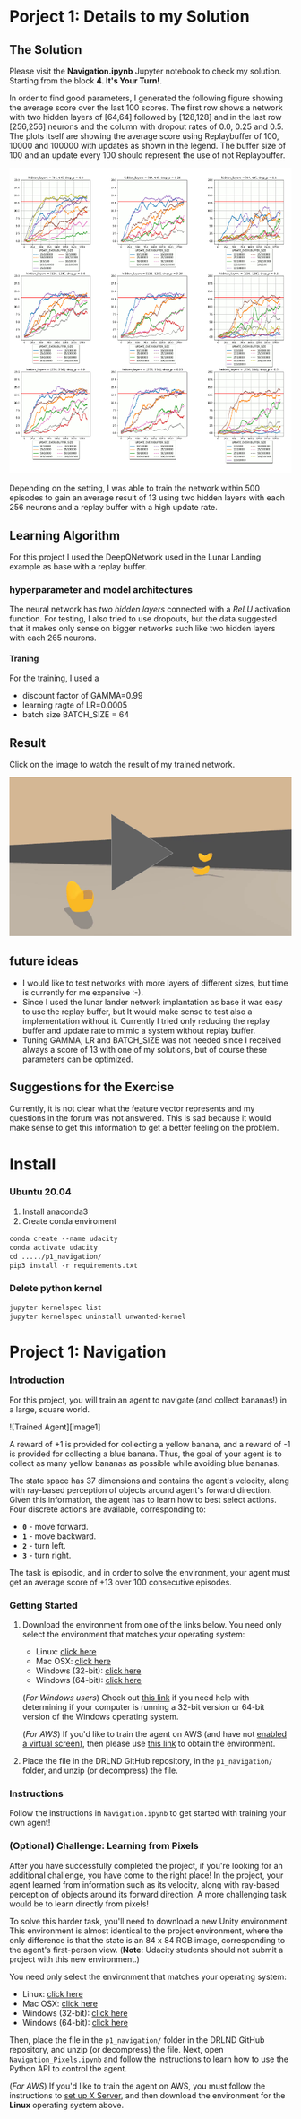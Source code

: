 # Porject 1: Details to my Solution


## The Solution

Please visit the **Navigation.ipynb** Jupyter notebook to check my solution. Starting from the block __4. It's Your Turn!__.

In order to find good parameters, I generated the following figure showing the average score over the last 100 scores.
The first row shows a network with two hidden layers of [64,64] followed by [128,128] and in the last row [256,256] neurons and the column with dropout rates of 0.0, 0.25 and 0.5.
The plots itself are showing the average score using Replaybuffer of 100, 10000 and 100000 with updates as shown in the legend. The buffer size of 100 and an update every 100 should represent the use of not Replaybuffer.

![sores](sores.gif)


Depending on the setting, I was able to train the network within 500 episodes to gain an average result of 13 using two hidden layers with each 256 neurons and a replay buffer with a high update rate.

## Learning Algorithm

For this project I used the DeepQNetwork used in the Lunar Landing example as base with a replay buffer.

### hyperparameter and model architectures

The neural network has *two hidden layers* connected with a *ReLU* activation function. For testing, I also tried to use dropouts, but the data suggested that it makes only sense on bigger networks such like two hidden layers with each 265 neurons.

#### Traning

For the training, I used a

* discount factor of GAMMA=0.99
* learning ragte of LR=0.0005
* batch size BATCH_SIZE = 64

## Result

Click on the image to watch the result of my trained network.

[![Watch the video](./result.png)](https://youtu.be/Dqay-41YOyI)


## future ideas

* I would like to test networks with more layers of different sizes, but time is currently for me expensive :-).
* Since I used the lunar lander network implantation as base it was easy to use the replay buffer, but It would make sense to test also a implementation without it. Currently I tried only reducing the replay buffer and update rate to mimic a system without replay buffer.
* Tuning GAMMA, LR and BATCH_SIZE was not needed since I received always a score of 13 with one of my solutions, but of course these parameters can be optimized.


## Suggestions for the Exercise

Currently, it is not clear what the feature vector represents and my questions in the forum was not answered. This is sad because it would make sense to get this information to get a better feeling on the problem.
# Install

### Ubuntu 20.04

1. Install anaconda3
2. Create conda enviroment
```
conda create --name udacity
conda activate udacity
cd ...../p1_navigation/
pip3 install -r requirements.txt
```

### Delete python kernel

```
jupyter kernelspec list
jupyter kernelspec uninstall unwanted-kernel
```
 
# Project 1: Navigation

### Introduction

For this project, you will train an agent to navigate (and collect bananas!) in a large, square world.  

![Trained Agent][image1]

A reward of +1 is provided for collecting a yellow banana, and a reward of -1 is provided for collecting a blue banana.  Thus, the goal of your agent is to collect as many yellow bananas as possible while avoiding blue bananas.  

The state space has 37 dimensions and contains the agent's velocity, along with ray-based perception of objects around agent's forward direction.  Given this information, the agent has to learn how to best select actions.  Four discrete actions are available, corresponding to:
- **`0`** - move forward.
- **`1`** - move backward.
- **`2`** - turn left.
- **`3`** - turn right.

The task is episodic, and in order to solve the environment, your agent must get an average score of +13 over 100 consecutive episodes.

### Getting Started

1. Download the environment from one of the links below.  You need only select the environment that matches your operating system:
    - Linux: [click here](https://s3-us-west-1.amazonaws.com/udacity-drlnd/P1/Banana/Banana_Linux.zip)
    - Mac OSX: [click here](https://s3-us-west-1.amazonaws.com/udacity-drlnd/P1/Banana/Banana.app.zip)
    - Windows (32-bit): [click here](https://s3-us-west-1.amazonaws.com/udacity-drlnd/P1/Banana/Banana_Windows_x86.zip)
    - Windows (64-bit): [click here](https://s3-us-west-1.amazonaws.com/udacity-drlnd/P1/Banana/Banana_Windows_x86_64.zip)
    
    (_For Windows users_) Check out [this link](https://support.microsoft.com/en-us/help/827218/how-to-determine-whether-a-computer-is-running-a-32-bit-version-or-64) if you need help with determining if your computer is running a 32-bit version or 64-bit version of the Windows operating system.

    (_For AWS_) If you'd like to train the agent on AWS (and have not [enabled a virtual screen](https://github.com/Unity-Technologies/ml-agents/blob/master/docs/Training-on-Amazon-Web-Service.md)), then please use [this link](https://s3-us-west-1.amazonaws.com/udacity-drlnd/P1/Banana/Banana_Linux_NoVis.zip) to obtain the environment.

2. Place the file in the DRLND GitHub repository, in the `p1_navigation/` folder, and unzip (or decompress) the file. 

### Instructions

Follow the instructions in `Navigation.ipynb` to get started with training your own agent!  

### (Optional) Challenge: Learning from Pixels

After you have successfully completed the project, if you're looking for an additional challenge, you have come to the right place!  In the project, your agent learned from information such as its velocity, along with ray-based perception of objects around its forward direction.  A more challenging task would be to learn directly from pixels!

To solve this harder task, you'll need to download a new Unity environment.  This environment is almost identical to the project environment, where the only difference is that the state is an 84 x 84 RGB image, corresponding to the agent's first-person view.  (**Note**: Udacity students should not submit a project with this new environment.)

You need only select the environment that matches your operating system:
- Linux: [click here](https://s3-us-west-1.amazonaws.com/udacity-drlnd/P1/Banana/VisualBanana_Linux.zip)
- Mac OSX: [click here](https://s3-us-west-1.amazonaws.com/udacity-drlnd/P1/Banana/VisualBanana.app.zip)
- Windows (32-bit): [click here](https://s3-us-west-1.amazonaws.com/udacity-drlnd/P1/Banana/VisualBanana_Windows_x86.zip)
- Windows (64-bit): [click here](https://s3-us-west-1.amazonaws.com/udacity-drlnd/P1/Banana/VisualBanana_Windows_x86_64.zip)

Then, place the file in the `p1_navigation/` folder in the DRLND GitHub repository, and unzip (or decompress) the file.  Next, open `Navigation_Pixels.ipynb` and follow the instructions to learn how to use the Python API to control the agent.

(_For AWS_) If you'd like to train the agent on AWS, you must follow the instructions to [set up X Server](https://github.com/Unity-Technologies/ml-agents/blob/master/docs/Training-on-Amazon-Web-Service.md), and then download the environment for the **Linux** operating system above.
